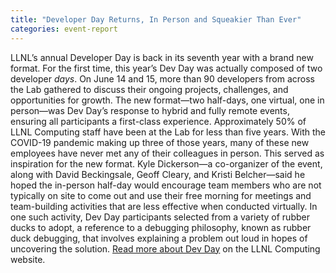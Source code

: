 ```yaml
---
title: "Developer Day Returns, In Person and Squeakier Than Ever"
categories: event-report
---
```


LLNL’s annual Developer Day is back in its seventh year with a brand new format. For the first time, this year’s Dev Day was actually composed of two developer *days*. On June 14 and 15, more than 90 developers from across the Lab gathered to discuss their ongoing projects, challenges, and opportunities for growth. The new format—two half-days, one virtual, one in person—was Dev Day’s response to hybrid and fully remote events, ensuring all participants a first-class experience. Approximately 50% of LLNL Computing staff have been at the Lab for less than five years. With the COVID-19 pandemic making up three of those years, many of these new employees have never met any of their colleagues in person. This served as inspiration for the new format. Kyle Dickerson—a co-organizer of the event, along with David Beckingsale, Geoff Cleary, and Kristi Belcher—said he hoped the in-person half-day would encourage team members who are not typically on site to come out and use their free morning for meetings and team-building activities that are less effective when conducted virtually. In one such activity, Dev Day participants selected from a variety of rubber ducks to adopt, a reference to a debugging philosophy, known as rubber duck debugging, that involves explaining a problem out loud in hopes of uncovering the solution. [Read more about Dev Day](https://computing.llnl.gov/about/newsroom/developer-day-returns-person-and-squeakier-ever) on the LLNL Computing website.
